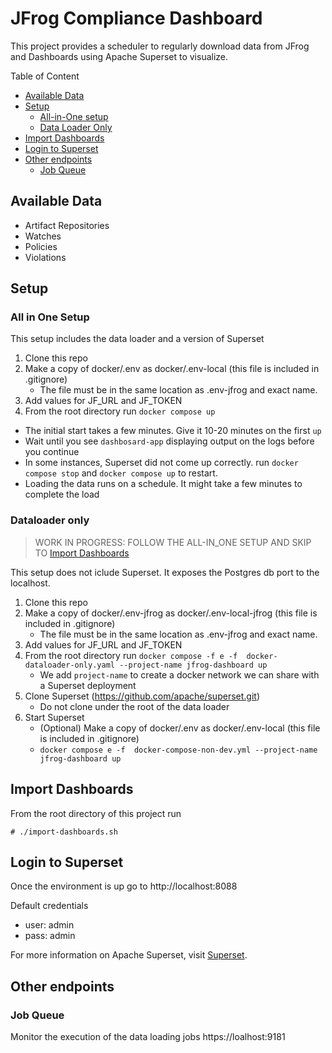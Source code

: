 # JFrog Compliance Dashboard
This project provides a scheduler to regularly download data from JFrog and Dashboards using Apache Superset to visualize.

Table of Content

- [Available Data](#available-data)
- [Setup](#setup)
    - [All-in-One setup](#all-in-one-setup)
    - [Data Loader Only](#dataloader-only)
- [Import Dashboards](#import-dashboards)
- [Login to Superset](#login-to-superset)
- [Other endpoints](#other-endpoints)
    - [Job Queue](#job-queue)

## Available Data
- Artifact Repositories
- Watches
- Policies
- Violations

## Setup

### All in One Setup
This setup includes the data loader and a version of Superset

1. Clone this repo
2. Make a copy of docker/.env as docker/.env-local (this file is included in .gitignore)
    - The file must be in the same location as .env-jfrog and exact name.
3. Add values for JF_URL and JF_TOKEN 
4. From the root directory run `docker compose up`

* The initial start takes a few minutes. Give it 10-20 minutes on the first `up`
* Wait until you see `dashbosard-app` displaying output on the logs before you continue
* In some instances, Superset did not come up correctly. run `docker compose stop` and `docker compose up` to restart.
* Loading the data runs on a schedule. It might take a few minutes to complete the load


### Dataloader only 

>WORK IN PROGRESS: FOLLOW THE ALL-IN_ONE SETUP AND SKIP TO [Import Dashboards](#import-dashboards)

This setup does not iclude Superset. It exposes the Postgres db port to the localhost.

1. Clone this repo
2. Make a copy of docker/.env-jfrog as docker/.env-local-jfrog (this file is included in .gitignore)
    - The file must be in the same location as .env-jfrog and exact name.
3. Add values for JF_URL and JF_TOKEN 
4. From the root directory run `docker compose -f e -f  docker-dataloader-only.yaml --project-name jfrog-dashboard up`
    - We add `project-name` to create a docker network we can share with a Superset deployment
5. Clone Superset (https://github.com/apache/superset.git)
    - Do not clone under the root of the data loader
6. Start Superset 
    - (Optional) Make a copy of docker/.env as docker/.env-local (this file is included in .gitignore)
    - `docker compose e -f  docker-compose-non-dev.yml --project-name jfrog-dashboard up`

## Import Dashboards

From the root directory of this project run 

`# ./import-dashboards.sh`

## Login to Superset
Once the environment is up go to http://localhost:8088

Default credentials
- user: admin
- pass: admin


For more information on Apache Superset, visit [Superset](https://superset.apache.org).

## Other endpoints

### Job Queue
Monitor the execution of the data loading jobs
https://loalhost:9181